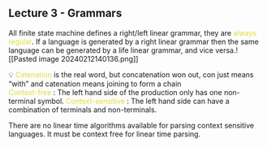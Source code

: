 ## Lecture 3 - Grammars

All finite state machine defines a right/left linear grammar, they are <span style="color:#e1db3d">always regular</span>.
If a language is generated by a right linear grammar then the same language can be generated by a life linear grammar, and vice versa.![[Pasted image 20240212140136.png]]
<aside> 💡 <span style="color:#e1db3d">Catenation</span> is the real word, but concatenation won out, con just means “with” and catenation means joining to form a chain

</aside>
<span style="color:#e1db3d">Context-free</span> : The left hand side of the production only has one non-terminal symbol.
<span style="color:#e1db3d">Context-sensitive</span> : The left hand side can have a combination of terminals and non-terminals.

There are no linear time algorithms available for parsing context sensitive languages. It must be context free for linear time parsing.